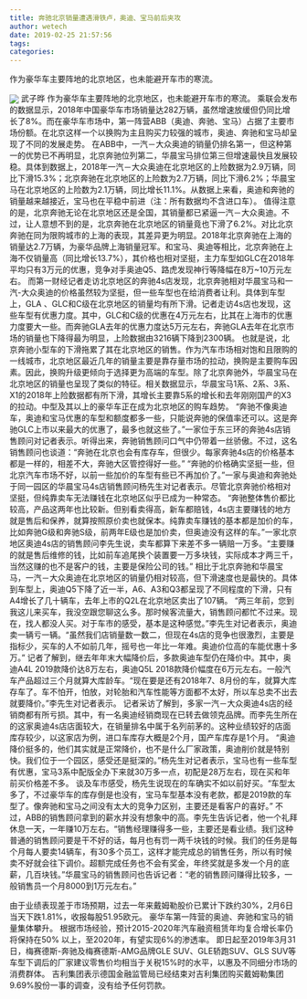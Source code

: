 ```yaml
---
title: 奔驰北京销量遭遇滑铁卢，奥迪、宝马前后夹攻
author: wetech
date: 2019-02-25 21:57:56
tags: 
categories: 
---
```

作为豪华车主要阵地的北京地区，也未能避开车市的寒流。
<!-- more -->
<img align="center" border="0" src="https://imgcdn.yicai.com/uppics/images/2019/02/375f1146b6a248c219044862dd8efac9.jpg" />
武子晔
作为豪华车主要阵地的北京地区，也未能避开车市的寒流。
乘联会发布的数据显示，2018年中国豪华车市场销量达282万辆，虽然增速放缓但仍同比增长了8%。而在豪华车市场中，第一阵营ABB（奥迪、奔驰、宝马）占据了主要市场份额。在北京这样一个以换购为主且购买力较强的城市，奥迪、奔驰和宝马却呈现了不同的发展走势。
在ABB中，一汽－大众奥迪的销量仍排名第一，但这种第一的优势已不再明显，北京奔驰位列第二，华晨宝马排位第三但增速最快且发展较稳。具体到数据上，2018年一汽－大众奥迪在北京地区的上险数据为2.9万辆，同比下滑15.3%；北京奔驰在北京地区的上险数为2.7万辆，同比下滑6.2%；华晨宝马在北京地区的上险数为2.1万辆，同比增长11.1%。从数据上来看，奥迪和奔驰的销量越来越接近，宝马也在平稳中前进（注：所有数据均不含进口车）。
值得注意的是，北京奔驰无论在北京地区还是全国，其销量都已紧逼一汽－大众奥迪。不过，让人意想不到的是，北京奔驰在北京地区的销量竟也下滑了6.2%。对比北京奔驰在同为限购城市的上海的表现，其差异更为明显。2018年北京奔驰在上海的销量达2.7万辆，为豪华品牌上海销量冠军。和宝马、奥迪等相比，北京奔驰在上海不仅销量高（同比增长13.7%），其价格也相对坚挺，主力车型如GLC在2018年平均只有3万元的优惠，竞争对手奥迪Q5、路虎发现神行等降幅在8万~10万元左右。
而第一财经记者走访北京地区的奔驰4s店发现，北京奔驰相对华晨宝马和一汽-大众奥迪的价格虽然较为坚挺，但一些车型也在给消费者让利。具体到车型上，GLA 、GLC和C级在北京地区的销量均有所下滑。记者走访4s店也发现，这些车型有优惠力度。其中，GLC和C级的优惠在4万元左右，比其在上海市的优惠力度要大一些。而奔驰GLA去年的优惠力度达5万元左右，奔驰GLA去年在北京市场的销量也下降得最为明显，上险数据由3216辆下降到2300辆。
也就是说，北京奔驰小型车的下滑拖累了其在北京地区的销售。作为汽车市场相对饱和且限购的一线城市，北京地区最近几年的销量主要是靠存量市场的拉动，换购是主要购车因素。因此，换购升级更倾向于选择更为高端的车型。除了北京奔驰外，华晨宝马在北京地区的销量也呈现了类似的特征。相关数据显示，华晨宝马1系、2系、3系、X1的2018年上险数据都有所下滑，其增长主要靠5系的增长和去年刚刚国产的X3的拉动。中型及其以上的豪华车正在成为北京地区的购车趋势。
“奔驰不像奥迪车，奥迪和宝马优惠的车型和额度都多一些，只能说奔驰的保值率还可以。这是奔驰GLC上市以来最大的优惠了，最多也就这些了。”一家位于东三环的奔驰4s店销售顾问对记者表示。听得出来，奔驰销售顾问口气中仍带着一丝骄傲。不过，这名销售顾问也谈道：“奔驰在北京也会有库存车，但很少。每家奔驰4s店的价格基本都是一样的，相差不大，奔驰大区管控得好一些。”
“奔驰的价格确实坚挺一些，但北京汽车市场不好，以前一些加价的车型有些已不再加价了。”一家与奥迪和奔驰处于同一园区的华晨宝马4s店销售顾问杨先生对记者表示。尽管北京奔驰价格相对坚挺，但纯靠卖车无法赚钱在北京地区似乎已成为一种常态。
“奔驰整体售价都比较高，产品这两年也比较新。但别看卖得高，新车都赔钱，4s店主要赚钱的地方就是售后和保养，就算按照原价卖也就保本。纯靠卖车赚钱的基本都是加价的车，比如奔驰G级和奔驰S级，前两年E级也是加价卖，但奥迪没有这样的车。”一家北京地区奥迪4s店的销售顾问李先生说，卖车都算下来差不多一辆赔一万多。“主要赚的就是售后维修的钱，比如前车追尾换个装置要一万多块钱，实际成本才两三千，当然这赚的也不是客户的钱，主要是保险公司的钱。”
相比于北京奔驰和华晨宝马，一汽－大众奥迪在北京地区的销量仍相对较高，但下滑速度也是最快的。具体到车型上，奥迪Q5下降了近一半，A6、A3和Q3都呈现了不同程度的下滑，只有A4增长了几十辆车，去年上市的Q2L在北京地区卖出了107辆。
“两三年前，您到我这儿来买车，我没空跟您聊这么多。那时候客流量大，销售顾问都忙不过来。现在，找人都没人买。对于车市的感受，基本是这种感觉。”李先生对记者表示，奥迪卖一辆亏一辆。“虽然我们店销量数一数二，但现在4s店的竞争也很激烈，主要是指标少，买车的人不如前几年，摇号也一年比一年难。奥迪价位高的车能优惠十多万。”
记者了解到，继去年年末大幅降价后，多款奥迪车型仍在降价中。其中，奥迪A4L 2019款降价达8万左右，奥迪Q5L 2018款降价幅度在6万元左右。一般汽车产品超过三个月就算大库龄车。“现在要是还有2018年7、8月份的车，就算大库存车了。车不怕开，怕放，对轮胎和汽车性能等方面都不太好，所以车总卖不出去就要降价。”李先生对记者表示。
记者采访了解到，多家一汽－大众奥迪4s店的经销商都有所亏损。其中，有一名奥迪经销商现在已转去做领克品牌。而李先生所在的这家奥迪4s店店面较大，在销量排名中属于名列前茅的。这种业绩较好的店面库存较少，以这家店为例，进口车库存大概是2个月，国产车库存是1个月。
“奥迪降价挺多的，他们其实就是正常降价，也不是什么厂家政策，奥迪削价就是特别快。我们位于一个园区，感受还是挺深的。”杨先生对记者表示，宝马也有一些车型有优惠，宝马3系中配版全办下来就30万多一点，初配是28万左右，现在买和年前买价格差不多。
谈及车市感受，杨先生说现在的车确实不如以前好买。“车型太多了，不过豪华车的库存倒是也没有，宝马车型基本没有老款，都是2019款的车型了。像奔驰和宝马之间没有太大的竞争力区别，主要还是看客户的喜好。”
不过，ABB的销售顾问拿到的薪水并没有想象中的高。李先生告诉记者，他一个礼拜休息一天，一年赚10万左右。“销售经理赚得多一些，主要还是看业绩。我们这种普通的销售顾问要是干不好的话，每月也有罚一两千块钱的时候。我们的任务是每个月每人要卖14辆车，有30多个员工，这样才能完成总的销售任务，所以有时候卖不好就会往下调价。超额完成任务也不会有奖金，年终奖就是多发一个月的底薪，几百块钱。”华晨宝马的销售顾问也告诉记者：“老的销售顾问赚得比较多，一般销售员一个月8000到1万元左右。”
 
 
由于业绩表现差于市场预期，过去一年来戴姆勒股价已累计下跌约30%，2月6日当天下跌1.81%，收报每股51.95欧元。
豪华车第一阵营的奥迪、奔驰和宝马的销量集体攀升。
根据市场经验，预计2015-2020年汽车融资租赁年均复合增长率仍将保持在50% 以上，至2020年，有望实现6%的渗透率。
即日起至2019年3月31日，梅赛德斯-奔驰及梅赛德斯-AMG品牌GLE SUV、GLE轿跑SUV、GLS SUV等车型下调后的厂家建议零售价均相当于关税15%时的水平，以惠及不同细分市场的消费群体。
吉利集团表示德国金融监管局已经结束对吉利集团购买戴姆勒集团9.69%股份一事的调查，没有给予任何罚款。
